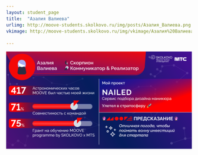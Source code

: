 ```yaml
---
layout: student_page
title:  "Азалия Валиева"
urlimg: http://moove-students.skolkovo.ru/img/posts/Азалия_Валиева.png
vkimage: http://moove-students.skolkovo.ru/img/vkimage/Азалия%20Валиева%20для%20Вк.png

---
```

<img class="img-fluid" src="/img/posts/Азалия_Валиева.png" alt="moove-2">
